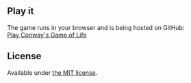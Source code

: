 ## Play it

The game runs in your browser and is being hosted on GitHub:  
[Play Conway's Game of Life](http://erming.github.io/game-of-life/)

## License

Available under [the MIT license](http://mths.be/mit).
